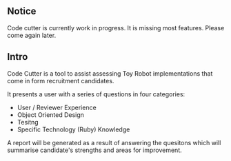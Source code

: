 ## Notice

Code cutter is currently work in progress. It is missing most features. Please come again later.

## Intro

Code Cutter is a tool to assist assessing Toy Robot implementations that come in form recruitment candidates.

It presents a user with a series of questions in four categories:
- User / Reviewer Experience
- Object Oriented Design
- Tesitng
- Specific Technology (Ruby) Knowledge

A report will be generated as a result of answering the quesitons which will summarise candidate's strengths and areas for improvement.

